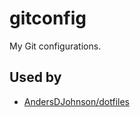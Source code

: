 # gitconfig
My Git configurations.

## Used by
* [AndersDJohnson/dotfiles](https://github.com/AndersDJohnson/dotfiles)
